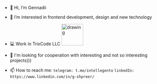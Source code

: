 - 👋 Hi, I’m Gennadii
- 👀 I’m interested in frontend development, design and new technology

- 💻  Work in TrixCode LLC <img src="https://avatars.githubusercontent.com/u/48174933?s=200&v=4" alt="drawing" width="70"/>

- 💞️ I'm looking for cooperation with interesting and not so interesting projects)))
- 📫 How to reach me:
```telegram: t.me/intellegento```
```linkedIn: https://www.linkedin.com/in/g-shpreer/```


